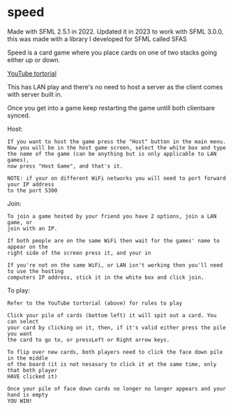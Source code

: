 # speed

Made with SFML 2.5.1 in 2022.
Updated it in 2023 to work with SFML 3.0.0, this was made with a library I developed for SFML called SFAS

Speed is a card game where you place cards on one of two stacks going either up or down.

[YouTube tortorial](https://www.youtube.com/watch?v=KDsd6MG3t4w)

This has LAN play and there's no need to host a server as the client comes with server built in.

Once you get into a game keep restarting the game untill both clientsare synced.

Host:
        
    If you want to host the game press the "Host" button in the main menu.
    Now you will be in the host game screen, select the white box and type
    the name of the game (can be anything but is only applicable to LAN games), 
    now press "Host Game", and that's it.
    
    NOTE: if your on different WiFi networks you will need to port forward your IP address
    to the port 5300
    
Join:
    
    To join a game hosted by your friend you have 2 options, join a LAN game, or 
    join with an IP.
    
    If both people are on the same WiFi then wait for the games' name to appear on the
    right side of the screen press it, and your in
    
    If you're not on the same WiFi, or LAN isn't working then you'll need to use the hosting
    computers IP address, stick it in the white box and click join.
    
To play:

    Refer to the YouTube tortorial (above) for rules to play
    
    Click your pile of cards (bottom left) it will spit out a card. You can select
    your card by clicking on it, then, if it's valid either press the pile you want
    the card to go to, or pressLeft or Right arrow keys.
    
    To flip over new cards, both players need to click the face down pile in the middle
    of the board (it is not nesasary to click it at the same time, only that both player
    HAVE clicked it)
    
    Once your pile of face down cards no longer no longer appears and your hand is empty
    YOU WIN!
